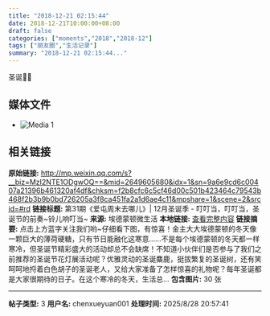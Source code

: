 ```yaml
---
title: "2018-12-21 02:15:44"
date: 2018-12-21T10:00:00+08:00
draft: false
categories: ["moments","2018","2018-12"]
tags: ["朋友圈","生活记录"]
summary: "2018-12-21 02:15:44..."
---
```


圣诞🎄🎄

## 媒体文件

- ![Media 1](/Moments/photos/2018-12-21/201812210215440.jpg)

## 相关链接

**原始链接:** http://mp.weixin.qq.com/s?__biz=MzI2NTE1ODgwOQ==&mid=2649605680&idx=1&sn=9a6e9cd6c00407a21396b461320af4df&chksm=f2b8cfc6c5cf46d00c501b423464c79543b468f2b3b9b0bd726205a3f8ca451fa2a1d6ae4c11&mpshare=1&scene=2&srcid=#rd
**链接标题:** 第31期《爱屯周末去哪儿》| 12月圣诞季 - 叮叮当，叮叮当，圣诞节的前奏~铃儿响叮当~
**来源:** 埃德蒙顿微生活
**本地链接:** [查看完整内容](/link_content/2018/12/2018-12-21/link_content/)
**链接摘要:** 点击上方蓝字关注我们哟~仔细看下图，有惊喜！金主大大埃德蒙顿的冬天像一颗巨大的薄荷硬糖，只有节日能融化这寒意……不是每个埃德蒙顿的冬天都一样寒冷，但圣诞节精彩盛大的活动却总不会缺席！不知道小伙伴们是否参与了我们之前推荐的圣诞节花灯展活动呢？优雅灵动的圣诞麋鹿，挺拔繁复的圣诞树，还有笑呵呵地捋着白色胡子的圣诞老人，又给大家准备了怎样惊喜的礼物呢？每年圣诞都是大家很期待的日子。在这个寒冷的冬天，生活总...
**包含图片:** 30 张

---

**帖子类型:** 3
**用户名:** chenxueyuan001
**处理时间:** 2025/8/28 20:57:41